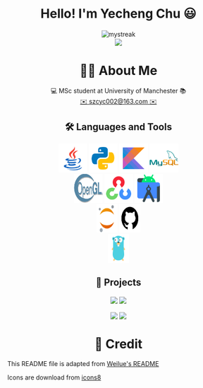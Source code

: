 <h1 align="center">
  Hello! I'm Yecheng Chu 😃
</h1>


<div align="center">
  <img align="center" src="https://github-readme-streak-stats.herokuapp.com/?user=YechengChu&hide_border=true&theme=buefy" alt="mystreak"/>
</div>


<div align="center">
  <img align="center" src="https://github-readme-stats.vercel.app/api?username=YechengChu&show_icons=true&include_all_commits=true&count_private=true&hide_border=true&hide_title=true&line_height=30&theme=buefy" />
</div>

<h1 align="center">
  🙎‍♂️ About Me
</h1>

<p align="center">
  💻 MSc student at University of Manchester 📚 <br/>
  <a href="mailto:szcyc002@163.com">
    ✉️ szcyc002@163.com ✉️
  </a>
</p>


<h2 align="center">
  🛠 Languages and Tools
</h2>

<div align="center">
  <!-- https://icons8.com/icons -->
  <a href="https://www.java.com/en/"><img src="icons/icons8-java.svg" width=65 height=65></a>
  <a href="https://www.python.org/"><img src="icons/icons8-python.svg" width=65 height=65></a>
  <a href="https://kotlinlang.org"><img src="icons/icons8-kotlin.svg" width=65 height=65></a>
  <a href="https://www.mysql.com"><img src="icons/icons8-mysql-logo.svg" width=65 height=65></a>
</div>

<div align="center">
  <a href="https://www.opengl.org"><img src="icons/Opengl-logo.svg" width=65 height=65></a>
  <a href="https://opencv.org"><img src="icons/icons8-opencv.svg" width=65 height=65></a>
  <a href="https://developer.android.com/studio"><img src="icons/icons8-android-studio.svg" width=65 height=65></a>
</div>

<div align="center">
  <a href="https://jupyter.org"><img src="icons/icons8-jupyter.svg" width=48 height=65></a>
  <a href="https://github.com"><img src="icons/icons8-github.svg" width=48 height=65></a>
</div>

<div align="center">
  <a href="https://go.dev"><img src="icons/icons8-golang.svg" width=48 height=65></a>
</div>

<h2 align="center">
  📝 Projects
</h2>

<div align="center">
  <img align="center" src="https://github-readme-stats.vercel.app/api/pin/?username=YechengChu&repo=ACDemo&theme=buefy" />
  
  <img align="center" src="https://github-readme-stats.vercel.app/api/pin/?username=YechengChu&repo=particle-systems&theme=buefy" />
  <br></br>
  
</div>

<div align="center">
  
  <img align="center" src="https://github-readme-stats.vercel.app/api/pin/?username=YechengChu&repo=practice-go-project&theme=buefy" />
  
  <img align="center" src="https://github-readme-stats.vercel.app/api/pin/?username=YechengChu&repo=simple-Android&theme=buefy" />
  
</div>

<h1 align="center">
  🎉 Credit
</h1>

This README file is adapted from [Weilue's README](https://github.com/Redcxx/Redcxx)

Icons are download from [icons8](https://icons8.com)

